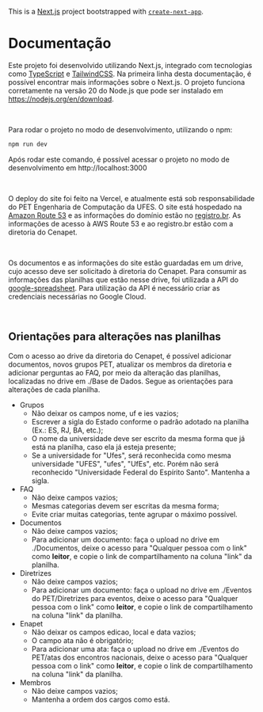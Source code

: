 This is a [Next.js](https://nextjs.org/) project bootstrapped with [`create-next-app`](https://github.com/vercel/next.js/tree/canary/packages/create-next-app).

# Documentação

Este projeto foi desenvolvido utilizando Next.js, integrado com tecnologias como <a href="https://www.typescriptlang.org/">TypeScript</a> e <a href="https://tailwindcss.com/">TailwindCSS</a>. Na primeira linha desta documentação, é possível encontrar mais informações sobre o Next.js.
O projeto funciona corretamente na versão 20 do Node.js que pode ser instalado em https://nodejs.org/en/download.

<br>

Para rodar o projeto no modo de desenvolvimento, utilizando o npm:

```bash
npm run dev
```
Após rodar este comando, é possível acessar o projeto no modo de desenvolvimento em <a>http://localhost:3000</a>

<br>

O deploy do site foi feito na Vercel, e atualmente está sob responsabilidade do PET Engenharia de Computação da UFES. O site está hospedado na <a href="https://aws.amazon.com/pt/route53/">Amazon Route 53</a> e as informações do domínio estão no <a href="https://registro.br/">registro.br</a>. As informações de acesso à AWS Route 53 e ao registro.br estão com a diretoria do Cenapet.

<br>

Os documentos e as informações do site estão guardadas em um drive, cujo acesso deve ser solicitado à diretoria do Cenapet. Para consumir as informações das planilhas que estão nesse drive, foi utilizada a API do <a href="https://www.npmjs.com/package/google-spreadsheet">google-spreadsheet</a>. Para utilização da API é necessário criar as credenciais necessárias no Google Cloud.

<br>

## Orientações para alterações nas planilhas

Com o acesso ao drive da diretoria do Cenapet, é possível adicionar documentos, novos grupos PET, atualizar os membros da diretoria e adicionar perguntas ao FAQ, por meio da alteração das planilhas, localizadas no drive em ./Base de Dados. Segue as orientações para alterações de cada planilha.

- Grupos
  - Não deixar os campos nome, uf e ies vazios;
  - Escrever a sigla do Estado conforme o padrão adotado na planilha (Ex.: ES, RJ, BA, etc.);
  - O nome da universidade deve ser escrito da mesma forma que já está na planilha, caso ela já esteja presente;
  - Se a universidade for "Ufes", será reconhecida como mesma universidade "UFES", "ufes", "UfEs", etc. Porém não será reconhecido "Universidade Federal do Espírito Santo". Mantenha a sigla.
- FAQ
  - Não deixe campos vazios;
  - Mesmas categorias devem ser escritas da mesma forma;
  - Evite criar muitas categorias, tente agrupar o máximo possível.
- Documentos
  - Não deixe campos vazios;
  - Para adicionar um documento: faça o upload no drive em ./Documentos, deixe o acesso para "Qualquer pessoa com o link" como **leitor**, e copie o link de compartilhamento na coluna "link" da planilha.
- Diretrizes
  - Não deixe campos vazios;
  - Para adicionar um documento: faça o upload no drive em ./Eventos do PET/Diretrizes para eventos, deixe o acesso para "Qualquer pessoa com o link" como **leitor**, e copie o link de compartilhamento na coluna "link" da planilha.
- Enapet
  - Não deixar os campos edicao, local e data vazios;
  - O campo ata não é obrigatório;
  - Para adicionar uma ata: faça o upload no drive em ./Eventos do PET/atas dos encontros nacionais, deixe o acesso para "Qualquer pessoa com o link" como **leitor**, e copie o link de compartilhamento na coluna "link" da planilha.
- Membros
  - Não deixe campos vazios;
  - Mantenha a ordem dos cargos como está.
